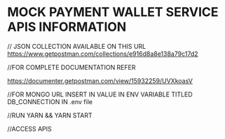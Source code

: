 # MOCK PAYMENT WALLET SERVICE APIS INFORMATION

// JSON COLLECTION AVAILABLE ON THIS URL
https://www.getpostman.com/collections/e916d8a8e138a79c17d2

//FOR COMPLETE DOCUMENTATION REFER

https://documenter.getpostman.com/view/15932259/UVXkoasV

//FOR MONGO URL INSERT IN VALUE IN ENV VARIABLE TITLED DB_CONNECTION IN .env file

//RUN YARN && YARN START

//ACCESS APIS

